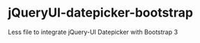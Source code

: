 jQueryUI-datepicker-bootstrap
=============================

Less file to integrate  jQuery-UI Datepicker with Bootstrap 3
